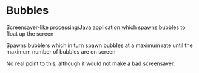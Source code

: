 # Bubbles
Screensaver-like processing/Java application which spawns bubbles to float up the screen

Spawns bubblers which in turn spawn bubbles at a maximum rate until the maximum number of bubbles are on screen

No real point to this, although it would not make a bad screensaver.